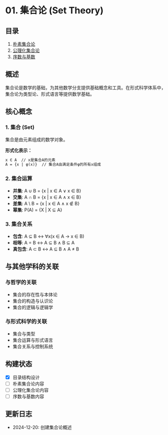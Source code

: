 # 01. 集合论 (Set Theory)

## 目录

1. [朴素集合论](01_Naive_Set_Theory.md)
2. [公理化集合论](02_Axiomatic_Set_Theory.md)
3. [序数与基数](03_Ordinals_and_Cardinals.md)

## 概述

集合论是数学的基础，为其他数学分支提供基础概念和工具。在形式科学体系中，集合论为类型论、形式语言等提供数学基础。

## 核心概念

### 1. 集合 (Set)

集合是由元素组成的数学对象。

**形式化表示：**

```latex
x ∈ A  // x是集合A的元素
A = {x | φ(x)}  // 集合A由满足条件φ的所有x组成
```

### 2. 集合运算

- **并集**: A ∪ B = {x | x ∈ A ∨ x ∈ B}
- **交集**: A ∩ B = {x | x ∈ A ∧ x ∈ B}
- **差集**: A \ B = {x | x ∈ A ∧ x ∉ B}
- **幂集**: P(A) = {X | X ⊆ A}

### 3. 集合关系

- **包含**: A ⊆ B ↔ ∀x(x ∈ A → x ∈ B)
- **相等**: A = B ↔ A ⊆ B ∧ B ⊆ A
- **真包含**: A ⊂ B ↔ A ⊆ B ∧ A ≠ B

## 与其他学科的关联

### 与哲学的关联

- 集合的存在性与本体论
- 集合的构造与认识论
- 集合的逻辑与逻辑学

### 与形式科学的关联

- 集合与类型
- 集合运算与形式语言
- 集合关系与控制系统

## 构建状态

- [x] 目录结构设计
- [ ] 朴素集合论内容
- [ ] 公理化集合论内容
- [ ] 序数与基数内容

## 更新日志

- 2024-12-20: 创建集合论概述
